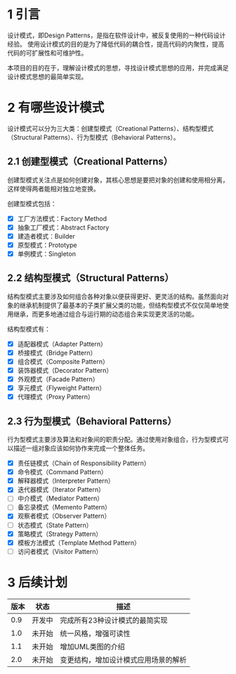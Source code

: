# 1 引言

设计模式，即Design Patterns，是指在软件设计中，被反复使用的一种代码设计经验。 使用设计模式的目的是为了降低代码的耦合性，提高代码的内聚性，提高代码的可扩展性和可维护性。

本项目的目的在于，理解设计模式的思想，寻找设计模式思想的应用，并完成满足设计模式思想的最简单实现。

# 2 有哪些设计模式

设计模式可以分为三大类：创建型模式（Creational Patterns）、结构型模式（Structural Patterns）、行为型模式（Behavioral Patterns）。

## 2.1 创建型模式（Creational Patterns）

创建型模式关注点是如何创建对象，其核心思想是要把对象的创建和使用相分离，这样使得两者能相对独立地变换。

创建型模式包括：

- [X] 工厂方法模式：Factory Method
- [X] 抽象工厂模式：Abstract Factory
- [X] 建造者模式：Builder
- [X] 原型模式：Prototype
- [X] 单例模式：Singleton

## 2.2 结构型模式（Structural Patterns）

结构型模式主要涉及如何组合各种对象以便获得更好、更灵活的结构。虽然面向对象的继承机制提供了最基本的子类扩展父类的功能，但结构型模式不仅仅简单地使用继承，而更多地通过组合与运行期的动态组合来实现更灵活的功能。

结构型模式有：

- [X] 适配器模式（Adapter Pattern） 
- [X] 桥接模式（Bridge Pattern）
- [X] 组合模式（Composite Pattern）
- [X] 装饰器模式（Decorator Pattern）
- [X] 外观模式（Facade Pattern）
- [X] 享元模式（Flyweight Pattern）
- [X] 代理模式（Proxy Pattern）

## 2.3 行为型模式（Behavioral Patterns）

行为型模式主要涉及算法和对象间的职责分配。通过使用对象组合，行为型模式可以描述一组对象应该如何协作来完成一个整体任务。

- [X] 责任链模式（Chain of Responsibility Pattern）
- [X] 命令模式（Command Pattern）
- [X] 解释器模式（Interpreter Pattern）
- [X] 迭代器模式（Iterator Pattern）
- [ ] 中介模式（Mediator Pattern）
- [ ] 备忘录模式（Memento Pattern）
- [X] 观察者模式（Observer Pattern）
- [ ] 状态模式（State Pattern）
- [X] 策略模式（Strategy Pattern）
- [X] 模板方法模式（Template Method Pattern）
- [ ] 访问者模式（Visitor Pattern）

# 3 后续计划

| 版本  | 状态  | 描述                 |
|-----|-----|--------------------|
| 0.9 | 开发中 | 完成所有23种设计模式的最简实现   |
| 1.0 | 未开始 | 统一风格，增强可读性         |
| 1.1 | 未开始 | 增加UML类图的介绍         |
| 2.0 | 未开始 | 变更结构，增加设计模式应用场景的解析 |

